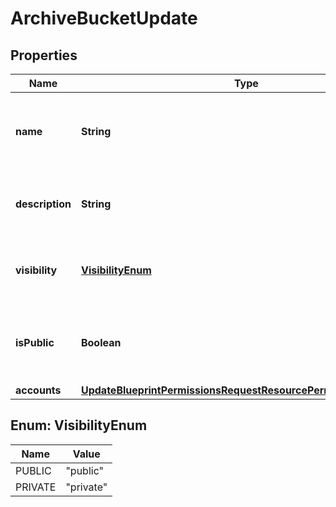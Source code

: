 

# ArchiveBucketUpdate


## Properties

| Name | Type | Description | Notes |
|------------ | ------------- | ------------- | -------------|
|**name** | **String** | A name for the archive bucket. Must be globally unique. |  [optional] |
|**description** | **String** | A description for the archive bucket |  [optional] |
|**visibility** | [**VisibilityEnum**](#VisibilityEnum) | Visibility - Set to public to allow all tenants |  [optional] |
|**isPublic** | **Boolean** | Public URL - Set to true to allow anonymous access |  [optional] |
|**accounts** | [**UpdateBlueprintPermissionsRequestResourcePermissionSitesInner**](UpdateBlueprintPermissionsRequestResourcePermissionSitesInner.md) |  |  [optional] |



## Enum: VisibilityEnum

| Name | Value |
|---- | -----|
| PUBLIC | &quot;public&quot; |
| PRIVATE | &quot;private&quot; |




